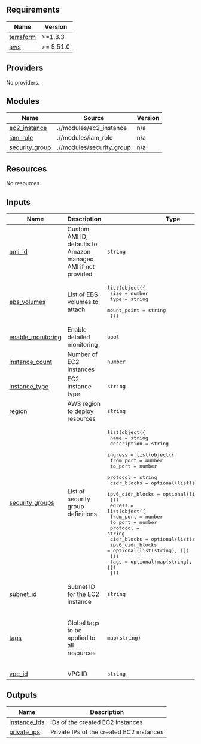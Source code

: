 ## Requirements

| Name | Version |
|------|---------|
| <a name="requirement_terraform"></a> [terraform](#requirement\_terraform) | >=1.8.3 |
| <a name="requirement_aws"></a> [aws](#requirement\_aws) | >= 5.51.0 |

## Providers

No providers.

## Modules

| Name | Source | Version |
|------|--------|---------|
| <a name="module_ec2_instance"></a> [ec2\_instance](#module\_ec2\_instance) | .//modules/ec2_instance | n/a |
| <a name="module_iam_role"></a> [iam\_role](#module\_iam\_role) | .//modules/iam_role | n/a |
| <a name="module_security_group"></a> [security\_group](#module\_security\_group) | .//modules/security_group | n/a |

## Resources

No resources.

## Inputs

| Name | Description | Type | Default | Required |
|------|-------------|------|---------|:--------:|
| <a name="input_ami_id"></a> [ami\_id](#input\_ami\_id) | Custom AMI ID, defaults to Amazon managed AMI if not provided | `string` | `""` | no |
| <a name="input_ebs_volumes"></a> [ebs\_volumes](#input\_ebs\_volumes) | List of EBS volumes to attach | <pre>list(object({<br>    size        = number<br>    type        = string<br>    mount_point = string<br>  }))</pre> | `[]` | no |
| <a name="input_enable_monitoring"></a> [enable\_monitoring](#input\_enable\_monitoring) | Enable detailed monitoring | `bool` | `true` | no |
| <a name="input_instance_count"></a> [instance\_count](#input\_instance\_count) | Number of EC2 instances | `number` | `1` | no |
| <a name="input_instance_type"></a> [instance\_type](#input\_instance\_type) | EC2 instance type | `string` | `"t2.micro"` | no |
| <a name="input_region"></a> [region](#input\_region) | AWS region to deploy resources | `string` | `"us-east-1"` | no |
| <a name="input_security_groups"></a> [security\_groups](#input\_security\_groups) | List of security group definitions | <pre>list(object({<br>    name        = string<br>    description = string<br>    ingress = list(object({<br>      from_port        = number<br>      to_port          = number<br>      protocol         = string<br>      cidr_blocks      = optional(list(string), [])<br>      ipv6_cidr_blocks = optional(list(string), [])<br>    }))<br>    egress = list(object({<br>      from_port        = number<br>      to_port          = number<br>      protocol         = string<br>      cidr_blocks      = optional(list(string), [])<br>      ipv6_cidr_blocks = optional(list(string), [])<br>    }))<br>    tags = optional(map(string), {})<br>  }))</pre> | n/a | yes |
| <a name="input_subnet_id"></a> [subnet\_id](#input\_subnet\_id) | Subnet ID for the EC2 instance | `string` | `""` | no |
| <a name="input_tags"></a> [tags](#input\_tags) | Global tags to be applied to all resources | `map(string)` | <pre>{<br>  "Environment": "production",<br>  "Impact": "high",<br>  "Owner": "DevOps Team",<br>  "Project": "my-project",<br>  "Significance": "high"<br>}</pre> | no |
| <a name="input_vpc_id"></a> [vpc\_id](#input\_vpc\_id) | VPC ID | `string` | n/a | yes |

## Outputs

| Name | Description |
|------|-------------|
| <a name="output_instance_ids"></a> [instance\_ids](#output\_instance\_ids) | IDs of the created EC2 instances |
| <a name="output_private_ips"></a> [private\_ips](#output\_private\_ips) | Private IPs of the created EC2 instances |
